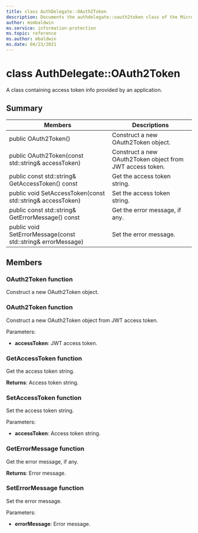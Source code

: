 ```yaml
---
title: class AuthDelegate::OAuth2Token 
description: Documents the authdelegate::oauth2token class of the Microsoft Information Protection (MIP) SDK.
author: msmbaldwin
ms.service: information-protection
ms.topic: reference
ms.author: mbaldwin
ms.date: 04/23/2021
---
```


# class AuthDelegate::OAuth2Token 
A class containing access token info provided by an application.
  
## Summary
 Members                        | Descriptions                                
--------------------------------|---------------------------------------------
public OAuth2Token()  |  Construct a new OAuth2Token object.
public OAuth2Token(const std::string& accessToken)  |  Construct a new OAuth2Token object from JWT access token.
public const std::string& GetAccessToken() const  |  Get the access token string.
public void SetAccessToken(const std::string& accessToken)  |  Set the access token string.
public const std::string& GetErrorMessage() const  |  Get the error message, if any.
public void SetErrorMessage(const std::string& errorMessage)  |  Set the error message.
  
## Members
  
### OAuth2Token function
Construct a new OAuth2Token object.
  
### OAuth2Token function
Construct a new OAuth2Token object from JWT access token.

Parameters:  
* **accessToken**: JWT access token.


  
### GetAccessToken function
Get the access token string.

  
**Returns**: Access token string.
  
### SetAccessToken function
Set the access token string.

Parameters:  
* **accessToken**: Access token string.


  
### GetErrorMessage function
Get the error message, if any.

  
**Returns**: Error message.
  
### SetErrorMessage function
Set the error message.

Parameters:  
* **errorMessage**: Error message.

